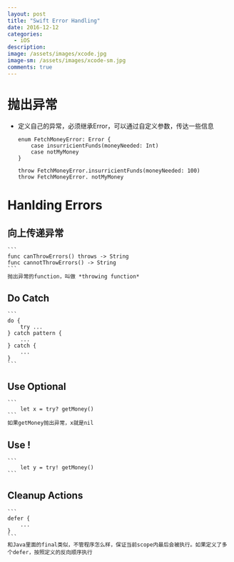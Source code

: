 ```yaml
---
layout: post
title: "Swift Error Handling"
date: 2016-12-12
categories:
  - iOS
description: 
image: /assets/images/xcode.jpg
image-sm: /assets/images/xcode-sm.jpg
comments: true
---
```


# 抛出异常

* 定义自己的异常，必须继承Error，可以通过自定义参数，传达一些信息

	``` 
	enum FetchMoneyError: Error {
		case insurricientFunds(moneyNeeded: Int)
		case notMyMoney
	}
	
	throw FetchMoneyError.insurricientFunds(moneyNeeded: 100)
	throw FetchMoneyError. notMyMoney
	```
	
# Hanlding Errors

## 向上传递异常
	```
	func canThrowErrors() throws -> String
	func cannotThrowErrors() -> String
	```
	抛出异常的function，叫做 *throwing function*
	
## Do Catch
	```
	do {
		try ...
	} catch pattern {
		...
	} catch {
		...
	}
	```
	
## Use Optional
	```
		let x = try? getMoney()
	```
	如果getMoney抛出异常，x就是nil
	
## Use !
	```
		let y = try! getMoney()
	```
	
## Cleanup Actions
	```
	defer {
		...
	}
	```
	和Java里面的final类似，不管程序怎么样，保证当前scope内最后会被执行。如果定义了多个defer，按照定义的反向顺序执行
		

	
	
	